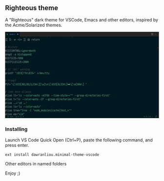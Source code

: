 ## Righteous theme
A "Righteous" dark theme for VSCode, Emacs and other editors, inspired by the Acme/Solarized themes.

![vscode-screenshot](https://github.com/neuromagus/righteous-theme/blob/main/examples/screenshot-vscode.jpg)

### Installing
Launch VS Code Quick Open (Ctrl+P), paste the following command, and press enter.

```bash
ext install dawranliou.minimal-theme-vscode
```

Other editors in named folders

Enjoy ;)
